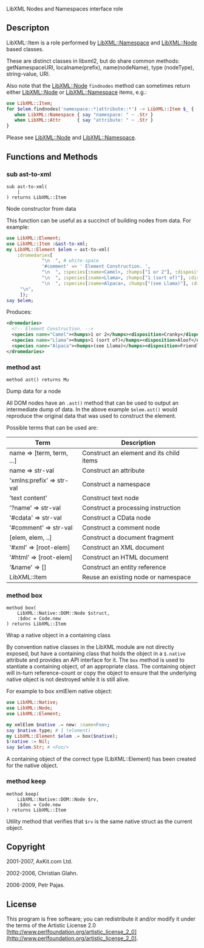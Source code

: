 

LibXML Nodes and Namespaces interface role

Descripton
----------

LibXML::Item is a role performed by [LibXML::Namespace](https://libxml-raku.github.io/LibXML-raku/Namespace) and [LibXML::Node](https://libxml-raku.github.io/LibXML-raku/Node) based classes.

These are distinct classes in libxml2, but do share common methods: getNamespaceURI, localname(prefix), name(nodeName), type (nodeType), string-value, URI.

Also note that the [LibXML::Node](https://libxml-raku.github.io/LibXML-raku/Node) `findnodes` method can sometimes return either [LibXML::Node](https://libxml-raku.github.io/LibXML-raku/Node) or [LibXML::Namespace](https://libxml-raku.github.io/LibXML-raku/Namespace) items, e.g.:

```raku
use LibXML::Item;
for $elem.findnodes('namespace::*|attribute::*') -> LibXML::Item $_ {
   when LibXML::Namespace { say "namespace: " ~ .Str }
   when LibXML::Attr      { say "attribute: " ~ .Str }
}
```

Please see [LibXML::Node](https://libxml-raku.github.io/LibXML-raku/Node) and [LibXML::Namespace](https://libxml-raku.github.io/LibXML-raku/Namespace).

Functions and Methods
---------------------

### sub ast-to-xml

```perl6
sub ast-to-xml(
    |
) returns LibXML::Item
```

Node constructor from data

This function can be useful as a succinct of building nodes from data. For example:

```raku
use LibXML::Element;
use LibXML::Item :&ast-to-xml;
my LibXML::Element $elem = ast-to-xml(
    :dromedaries[
             "\n  ", # white-space
             '#comment' => ' Element Construction. ',
             "\n  ", :species[:name<Camel>, :humps["1 or 2"], :disposition["Cranky"]],
             "\n  ", :species[:name<Llama>, :humps["1 (sort of)"], :disposition["Aloof"]],
             "\n  ", :species[:name<Alpaca>, :humps["(see Llama)"], :disposition["Friendly"]],
     "\n",
     ]);
say $elem;
```

Produces:

```xml
<dromedaries>
  <!-- Element Construction. -->
  <species name="Camel"><humps>1 or 2</humps><disposition>Cranky</disposition></species>
  <species name="Llama"><humps>1 (sort of)</humps><disposition>Aloof</disposition></species>
  <species name="Alpaca"><humps>(see Llama)</humps><disposition>Friendly</disposition></species>
</dromedaries>
```

### method ast

```perl6
method ast() returns Mu
```

Dump data for a node

All DOM nodes have an `.ast()` method that can be used to output an intermediate dump of data. In the above example `$elem.ast()` would reproduce thw original data that was used to construct the element.

Possible terms that can be used are:

<table class="pod-table">
<thead><tr>
<th>Term</th> <th>Description</th>
</tr></thead>
<tbody>
<tr> <td>name =&gt; [term, term, ...]</td> <td>Construct an element and its child items</td> </tr> <tr> <td>name =&gt; str-val</td> <td>Construct an attribute</td> </tr> <tr> <td>&#39;xmlns:prefix&#39; =&gt; str-val</td> <td>Construct a namespace</td> </tr> <tr> <td>&#39;text content&#39;</td> <td>Construct text node</td> </tr> <tr> <td>&#39;?name&#39; =&gt; str-val</td> <td>Construct a processing instruction</td> </tr> <tr> <td>&#39;#cdata&#39; =&gt; str-val</td> <td>Construct a CData node</td> </tr> <tr> <td>&#39;#comment&#39; =&gt; str-val</td> <td>Construct a comment node</td> </tr> <tr> <td>[elem, elem, ..]</td> <td>Construct a document fragment</td> </tr> <tr> <td>&#39;#xml&#39; =&gt; [root-elem]</td> <td>Construct an XML document</td> </tr> <tr> <td>&#39;#html&#39; =&gt; [root-elem]</td> <td>Construct an HTML document</td> </tr> <tr> <td>&#39;&amp;name&#39; =&gt; []</td> <td>Construct an entity reference</td> </tr> <tr> <td>LibXML::Item</td> <td>Reuse an existing node or namespace</td> </tr>
</tbody>
</table>

### method box

```perl6
method box(
    LibXML::Native::DOM::Node $struct,
    :$doc = Code.new
) returns LibXML::Item
```

Wrap a native object in a containing class

By convention native classes in the LibXML module are not directly exposed, but have a containing class that holds the object in a `$.native` attribute and provides an API interface for it. The `box` method is used to stantiate a containing object, of an appropriate class. The containing object will in-turn reference-count or copy the object to ensure that the underlying native object is not destroyed while it is still alive.

For example to box xmlElem native object:

```raku
use LibXML::Native;
use LibXML::Node;
use LibXML::Element;

my xmlElem $native .= new: :name<Foo>;
say $native.type; # 1 (element)
my LibXML::Element $elem .= box($native);
$!native := Nil;
say $elem.Str; # <Foo/>
```

A containing object of the correct type (LibXML::Element) has been created for the native object.

### method keep

```perl6
method keep(
    LibXML::Native::DOM::Node $rv,
    :$doc = Code.new
) returns LibXML::Item
```

Utility method that verifies that `$rv` is the same native struct as the current object.

Copyright
---------

2001-2007, AxKit.com Ltd.

2002-2006, Christian Glahn.

2006-2009, Petr Pajas.

License
-------

This program is free software; you can redistribute it and/or modify it under the terms of the Artistic License 2.0 [http://www.perlfoundation.org/artistic_license_2_0](http://www.perlfoundation.org/artistic_license_2_0).

